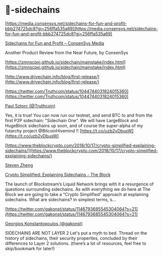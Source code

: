 # 🧱-sidechains




[https://media.consensys.net/sidechains-for-fun-and-profit-bbb274725dc8?gi=256ffa535a69](https://media.consensys.net/sidechains-for-fun-and-profit-bbb274725dc8?gi=256ffa535a69)

[Sidechains for Fun and Profit – ConsenSys Media](https://media.consensys.net/sidechains-for-fun-and-profit-bbb274725dc8?gi=256ffa535a69)

Another Product Review from the Near Future, by ConsenSys



[https://zmnscpxj.github.io/sidechain/mainstake/index.html](https://zmnscpxj.github.io/sidechain/mainstake/index.html)



[http://www.drivechain.info/blog/first-release/](http://www.drivechain.info/blog/first-release/)



[https://twitter.com/Truthcoin/status/1044744031824015360](https://twitter.com/Truthcoin/status/1044744031824015360)

[Paul Sztorc (@Truthcoin)](https://twitter.com/Truthcoin)

Yes, it is true! You can now run our testnet, and send BTC to and from the first P2P sidechain: "Sidechain One". We will have LargeBlock and HugeBlock sidechains up soon, and of course the super-alpha of my futarchy project @BitcoinHivemind !! [https://t.co/uzb2yDbusW](https://t.co/uzb2yDbusW)



[https://www.theblockcrypto.com/2018/10/17/crypto-simplified-explaining-sidechains/](https://www.theblockcrypto.com/2018/10/17/crypto-simplified-explaining-sidechains/)

[Steven Zheng](https://www.theblockcrypto.com/author/steven_tb)

[Crypto Simplified: Explaining Sidechains - The Block](https://www.theblockcrypto.com/2018/10/17/crypto-simplified-explaining-sidechains)

The launch of Blockstream’s Liquid Network brings with it a resurgence of questions surrounding sidechains. As with everything we do here at The Block we are going to take a “Crypto Simplified” approach at explaining sidechains. What are sidechains? In simplest terms, s...



[https://twitter.com/gakonst/status/1146793685545304064?s=21](https://twitter.com/gakonst/status/1146793685545304064?s=21)

[Georgios Konstantopoulos (@gakonst)](https://twitter.com/gakonst)

SIDECHAINS ARE NOT LAYER 2 Let's put a myth to bed. Thread on the history of sidechains, their security properites, concluded by their differences to Layer 2 solutions. (there’s a lot of resources, feel free to skip/bookmark for later!)

